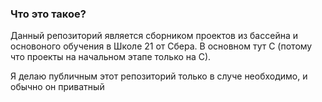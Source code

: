 ### Что это такое?
Данный репозиторий является сборником проектов из бассейна и основоного обучения в Школе 21 от Сбера. В основном тут C (потому что проекты на начальном этапе только на C).

Я делаю публичным этот репозиторий только в случе необходимо, и обычно он приватный
